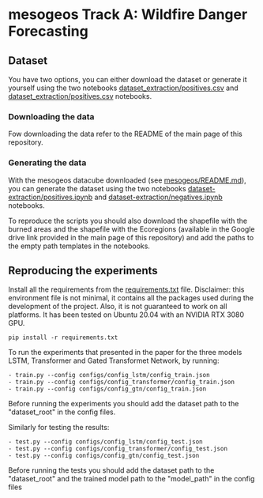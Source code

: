 # mesogeos Track A: Wildfire Danger Forecasting

## Dataset

You have two options, you can either download the dataset or generate it yourself using the two notebooks [dataset_extraction/positives.csv](./dataset_extraction/positives.ipynb)
and [dataset_extraction/positives.csv](./dataset_extraction/positives.ipynb) notebooks.

### Downloading the data

Fow downloading the data refer to the README of the main page of this repository.

### Generating the data

With the mesogeos datacube downloaded (see [mesogeos/README.md](/README.md)), you can generate the dataset using the two notebooks [dataset-extraction/positives.ipynb](dataset-extraction/positives.ipynb)
and [dataset-extraction/negatives.ipynb](dataset-extraction/negatives.ipynb) notebooks.

To reproduce the scripts you should also download the shapefile with the burned areas and the shapefile with the Ecoregions (available in the Google drive link provided in the main page of this repository) and add the paths to the empty path templates in the notebooks.

## Reproducing the experiments

Install all the requirements from the [requirements.txt](./requirements.txt) file. Disclaimer: this environment file is not minimal, it contains all the packages used during the development of the project. Also, it is not guaranteed to work on all platforms. It has been tested on Ubuntu 20.04 with an NVIDIA RTX 3080 GPU.

```
pip install -r requirements.txt
```

To run the experiments that presented in the paper for the three models LSTM, Transformer and Gated Transformet Network, by running: 
```
- train.py --config configs/config_lstm/config_train.json 
- train.py --config configs/config_transformer/config_train.json 
- train.py --config configs/config_gtn/config_train.json
```
Before running the experiments you should add the dataset path to the "dataset_root" in the config files.

Similarly for testing the results: 
```
- test.py --config configs/config_lstm/config_test.json 
- test.py --config configs/config_transformer/config_test.json 
- test.py --config configs/config_gtn/config_test.json
```
Before running the tests you should add the dataset path to the "dataset_root" and the trained model path to the "model_path" in the config files 
